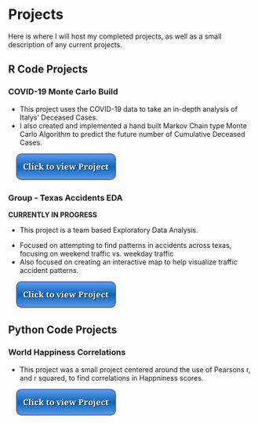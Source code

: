 # Projects
Here is where I will host my completed projects, as well as a small description of any current projects.

## R Code Projects

### COVID-19 Monte Carlo Build

 * This project uses the COVID-19 data to take an in-depth analysis of Italys' Deceased Cases.
 * I also created and implemented a hand built Markov Chain type Monte Carlo Algorithm to predict the future number of Cumulative Deceased Cases.

&nbsp; &nbsp; [![button](button.png)](covid.html)

### Group - Texas Accidents EDA
**CURRENTLY IN PROGRESS**

  * This project is a team based Exploratory Data Analysis.
   + Focused on attempting to find patterns in accidents across texas, focusing on weekend traffic vs. weekday traffic
   + Also focused on creating an interactive map to help visualize traffic accident patterns.

&nbsp; &nbsp; [![button](button.png)](accidents.html) 

## Python Code Projects

### World Happiness Correlations

  * This project was a small project centered around the use of Pearsons r, and r squared, to find correlations in Happniness scores.

&nbsp; &nbsp; [![button](button.png)](happiness.html)




